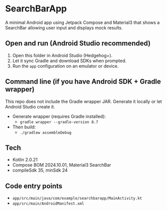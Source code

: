 # SearchBarApp

A minimal Android app using Jetpack Compose and Material3 that shows a SearchBar allowing user input and displays mock results.

## Open and run (Android Studio recommended)

1. Open this folder in Android Studio (Hedgehog+).
2. Let it sync Gradle and download SDKs when prompted.
3. Run the `app` configuration on an emulator or device.

## Command line (if you have Android SDK + Gradle wrapper)

This repo does not include the Gradle wrapper JAR. Generate it locally or let Android Studio create it.

- Generate wrapper (requires Gradle installed):
  - `gradle wrapper --gradle-version 8.7`
- Then build:
  - `./gradlew assembleDebug`

## Tech
- Kotlin 2.0.21
- Compose BOM 2024.10.01, Material3 SearchBar
- compileSdk 35, minSdk 24

## Code entry points
- `app/src/main/java/com/example/searchbarapp/MainActivity.kt`
- `app/src/main/AndroidManifest.xml`
